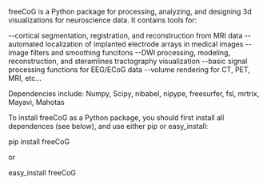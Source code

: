 freeCoG is a Python package for processing, analyzing, and designing 3d visualizations for
neuroscience data. It contains tools for:
 
  --cortical segmentation, registration, and reconstruction from MRI data
  --automated localization of implanted electrode arrays in medical images
  --image filters and smoothing funcitons
  --DWI processing, modeling, reconstruction, and steramlines tractography visualization
  --basic signal processing functions for EEG/ECoG data
  --volume rendering for CT, PET, MRI, etc...

Dependencies include: Numpy, Scipy, nibabel, nipype, freesurfer, fsl, mrtrix, Mayavi, Mahotas

To install freeCoG as a Python package, you should first install all dependences (see below),
and use either pip or easy_install:

   pip install freeCoG
   
   or 

   easy_install freeCoG



 